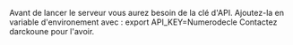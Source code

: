Avant de lancer le serveur vous aurez besoin de la clé d'API. 
Ajoutez-la en variable d'environement avec : export API_KEY=Numerodecle
Contactez darckoune pour l'avoir.
